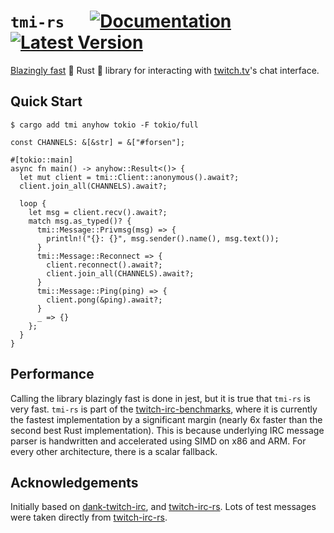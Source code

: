 # `tmi-rs` &emsp; [![Documentation]][docs.rs] [![Latest Version]][crates.io]

[docs.rs]: https://docs.rs/tmi/latest/tmi/
[crates.io]: https://crates.io/crates/tmi
[Documentation]: https://img.shields.io/docsrs/tmi
[Latest Version]: https://img.shields.io/crates/v/tmi.svg

[Blazingly fast](#performance) 🚀 Rust 🦀 library for interacting with [twitch.tv](https://twitch.tv)'s chat interface.

## Quick Start

```text,ignore
$ cargo add tmi anyhow tokio -F tokio/full
```

```rust,no_run
const CHANNELS: &[&str] = &["#forsen"];

#[tokio::main]
async fn main() -> anyhow::Result<()> {
  let mut client = tmi::Client::anonymous().await?;
  client.join_all(CHANNELS).await?;

  loop {
    let msg = client.recv().await?;
    match msg.as_typed()? {
      tmi::Message::Privmsg(msg) => {
        println!("{}: {}", msg.sender().name(), msg.text());
      }
      tmi::Message::Reconnect => {
        client.reconnect().await?;
        client.join_all(CHANNELS).await?;
      }
      tmi::Message::Ping(ping) => {
        client.pong(&ping).await?;
      }
      _ => {}
    };
  }
}
```

## Performance

Calling the library blazingly fast is done in jest, but it is true that `tmi-rs` is very fast. `tmi-rs` is part of the [twitch-irc-benchmarks](https://github.com/jprochazk/twitch-irc-benchmarks), where it is currently the fastest implementation by a significant margin (nearly 6x faster than the second best Rust implementation). This is because underlying IRC message parser is handwritten and accelerated using SIMD on x86 and ARM. For every other architecture, there is a scalar fallback.

## Acknowledgements

Initially based on [dank-twitch-irc](https://github.com/robotty/dank-twitch-irc), and [twitch-irc-rs](https://github.com/robotty/twitch-irc-rs). Lots of test messages were taken directly from [twitch-irc-rs](https://github.com/robotty/twitch-irc-rs).
